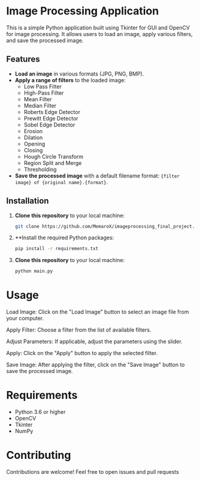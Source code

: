 # Image Processing Application

This is a simple Python application built using Tkinter for GUI and OpenCV for image processing. It allows users to load an image, apply various filters, and save the processed image.

## Features

- **Load an image** in various formats (JPG, PNG, BMP).
- **Apply a range of filters** to the loaded image:
  - Low Pass Filter
  - High-Pass Filter
  - Mean Filter
  - Median Filter
  - Roberts Edge Detector
  - Prewitt Edge Detector
  - Sobel Edge Detector
  - Erosion
  - Dilation
  - Opening
  - Closing
  - Hough Circle Transform
  - Region Split and Merge
  - Thresholding
- **Save the processed image** with a default filename format: `{filter image} of {original name}.{format}`.

## Installation

1. **Clone this repository** to your local machine:

   ```bash
   git clone https://github.com/MemaroX/imageprocessing_final_project.git

2. **Install the required Python packages:

   ```bash
   pip install -r requirements.txt

3. **Clone this repository** to your local machine:

   ```bash
   python main.py

# Usage
Load Image: Click on the "Load Image" button to select an image file from your computer.

Apply Filter: Choose a filter from the list of available filters.

Adjust Parameters: If applicable, adjust the parameters using the slider.

Apply: Click on the "Apply" button to apply the selected filter.

Save Image: After applying the filter, click on the "Save Image" button to save the processed image.

# Requirements
- Python 3.6 or higher
- OpenCV
- Tkinter
- NumPy



# Contributing

Contributions are welcome! Feel free to open issues and pull requests
